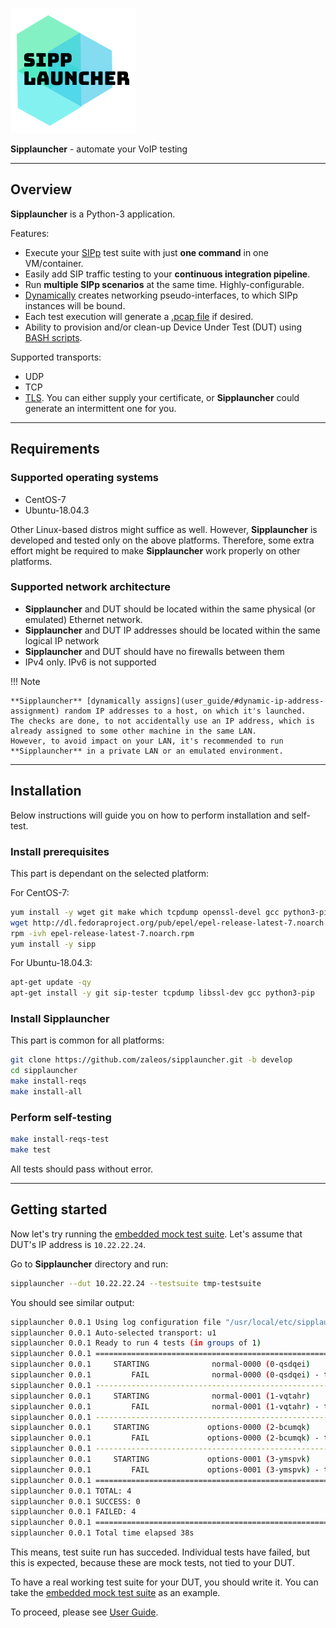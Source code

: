 ![Logo](assets/images/logo.png)

**Sipplauncher** - automate your VoIP testing

---

## Overview

**Sipplauncher** is a Python-3 application.

Features:

- Execute your [SIPp](http://sipp.sourceforge.net) test suite with just **one command** in one VM/container.
- Easily add SIP traffic testing to your **continuous integration pipeline**.
- Run **multiple SIPp scenarios** at the same time. Highly-configurable.
- [Dynamically](user_guide/#dynamic-ip-address-assignment) creates networking pseudo-interfaces, to which SIPp instances will be bound.
- Each test execution will generate a [.pcap file](user_guide/#pcap-capturing) if desired.
- Ability to provision and/or clean-up Device Under Test (DUT) using [BASH scripts](user_guide/#scripts).

Supported transports:

- UDP
- TCP
- [TLS](user_guide/#tls). You can either supply your certificate, or **Sipplauncher** could generate an intermittent one for you.

---

## Requirements

### Supported operating systems

- CentOS-7
- Ubuntu-18.04.3

Other Linux-based distros might suffice as well.
However, **Sipplauncher** is developed and tested only on the above platforms.
Therefore, some extra effort might be required to make **Sipplauncher** work properly on other platforms.

### Supported network architecture

- **Sipplauncher** and DUT should be located within the same physical (or emulated) Ethernet network.
- **Sipplauncher** and DUT IP addresses should be located within the same logical IP network
- **Sipplauncher** and DUT should have no firewalls between them
- IPv4 only. IPv6 is not supported

!!! Note

    **Sipplauncher** [dynamically assigns](user_guide/#dynamic-ip-address-assignment) random IP addresses to a host, on which it's launched.
    The checks are done, to not accidentally use an IP address, which is already assigned to some other machine in the same LAN.
    However, to avoid impact on your LAN, it's recommended to run **Sipplauncher** in a private LAN or an emulated environment.

---

## Installation

Below instructions will guide you on how to perform installation and self-test.

### Install prerequisites

This part is dependant on the selected platform:

For CentOS-7:

```bash
yum install -y wget git make which tcpdump openssl-devel gcc python3-pip python3-devel
wget http://dl.fedoraproject.org/pub/epel/epel-release-latest-7.noarch.rpm
rpm -ivh epel-release-latest-7.noarch.rpm
yum install -y sipp
```

For Ubuntu-18.04.3:

```bash
apt-get update -qy
apt-get install -y git sip-tester tcpdump libssl-dev gcc python3-pip
```

### Install **Sipplauncher**
This part is common for all platforms:

```bash
git clone https://github.com/zaleos/sipplauncher.git -b develop
cd sipplauncher
make install-reqs
make install-all
```

### Perform self-testing

```bash
make install-reqs-test
make test
```

All tests should pass without error.

---

## Getting started

Now let's try running the [embedded mock test suite](user_guide/#test-suite-folder-layout).
Let's assume that DUT's IP address is `10.22.22.24`.

Go to **Sipplauncher** directory and run:

```bash
sipplauncher --dut 10.22.22.24 --testsuite tmp-testsuite
```

You should see similar output:

```bash
sipplauncher 0.0.1 Using log configuration file "/usr/local/etc/sipplauncher/sipplauncher.configlog.conf"
sipplauncher 0.0.1 Auto-selected transport: u1
sipplauncher 0.0.1 Ready to run 4 tests (in groups of 1)
sipplauncher 0.0.1 ================================================================================
sipplauncher 0.0.1     STARTING              normal-0000 (0-qsdqei)
sipplauncher 0.0.1         FAIL              normal-0000 (0-qsdqei) - took 7s
sipplauncher 0.0.1 --------------------------------------------------------------------------------
sipplauncher 0.0.1     STARTING              normal-0001 (1-vqtahr)
sipplauncher 0.0.1         FAIL              normal-0001 (1-vqtahr) - took 6s
sipplauncher 0.0.1 --------------------------------------------------------------------------------
sipplauncher 0.0.1     STARTING             options-0000 (2-bcumqk)
sipplauncher 0.0.1         FAIL             options-0000 (2-bcumqk) - took 6s
sipplauncher 0.0.1 --------------------------------------------------------------------------------
sipplauncher 0.0.1     STARTING             options-0001 (3-ymspvk)
sipplauncher 0.0.1         FAIL             options-0001 (3-ymspvk) - took 6s
sipplauncher 0.0.1 ================================================================================
sipplauncher 0.0.1 TOTAL: 4
sipplauncher 0.0.1 SUCCESS: 0
sipplauncher 0.0.1 FAILED: 4
sipplauncher 0.0.1 ================================================================================
sipplauncher 0.0.1 Total time elapsed 38s
```

This means, test suite run has succeded.
Individual tests have failed, but this is expected, because these are mock tests, not tied to your DUT.

To have a real working test suite for your DUT, you should write it.
You can take the [embedded mock test suite](user_guide/#test-suite-folder-layout) as an example.

To proceed, please see [User Guide](user_guide).
